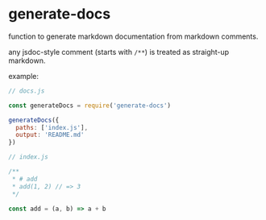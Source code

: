 # generate-docs

function to generate markdown documentation from markdown comments.

any jsdoc-style comment (starts with `/**`) is treated as straight-up markdown.

example:

```javascript
// docs.js

const generateDocs = require('generate-docs')

generateDocs({
  paths: ['index.js'],
  output: 'README.md'
})
```

```javascript
// index.js

/**
 * # add
 * add(1, 2) // => 3
 */

const add = (a, b) => a + b
```

